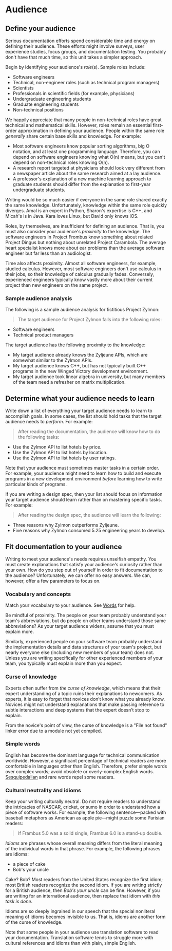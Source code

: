# Audience

## Define your audience

Serious documentation efforts spend considerable time and energy on defining their audience. These efforts might involve
surveys, user experience studies, focus groups, and documentation testing. You probably don't have that much time, so
this unit takes a simpler approach.

Begin by identifying your audience's _role_(s). Sample roles include:

- Software engineers
- Technical, non-engineer roles (such as technical program managers)
- Scientists
- Professionals in scientific fields (for example, physicians)
- Undergraduate engineering students
- Graduate engineering students
- Non-technical positions

We happily appreciate that many people in non-technical roles have great technical and mathematical skills. However,
roles remain an essential first-order approximation in defining your audience. People within the same role _generally_
share certain base skills and knowledge. For example:

- Most software engineers know popular sorting algorithms, big O notation, and at least one programming language.
  Therefore, you can depend on software engineers knowing what O(n) means, but you can't depend on non-technical roles
  knowing O(n).
- A research report targeted at physicians should look very different from a newspaper article about the same research
  aimed at a lay audience.
- A professor's explanation of a new machine learning approach to graduate students should differ from the explanation
  to first-year undergraduate students.

Writing would be so much easier if everyone in the same role shared exactly the same knowledge. Unfortunately, knowledge
within the same role quickly diverges. Amal is an expert in Python, Sharon's expertise is C++, and Micah's is in Java.
Kara loves Linux, but David only knows iOS.

Roles, by themselves, are insufficient for defining an audience. That is, you must also consider your audience's
_proximity_ to the knowledge. The software engineers in Project Frombus know something about related Project Dingus but
nothing about unrelated Project Carambola. The average heart specialist knows more about ear problems than the average
software engineer but far less than an audiologist.

Time also affects proximity. Almost all software engineers, for example, studied calculus. However, most software
engineers don't use calculus in their jobs, so their knowledge of calculus gradually fades. Conversely, experienced
engineers typically know vastly more about their current project than new engineers on the same project.

### Sample audience analysis

The following is a sample audience analysis for fictitious Project Zylmon:

> The target audience for Project Zylmon falls into the following roles:

- Software engineers
- Technical product managers

The target audience has the following proximity to the knowledge:

- My target audience already knows the Zyljeune APIs, which are somewhat similar to the Zylmon APIs.
- My target audience knows C++, but has not typically built C++ programs in the new Winged Victory development
  environment.
- My target audience took linear algebra in university, but many members of the team need a refresher on matrix
  multiplication.

## Determine what your audience needs to learn

Write down a list of everything your target audience needs to learn to accomplish goals. In some cases, the list should
hold tasks that the target audience needs to _perform_. For example:

> After reading the documentation, the audience will know how to do the following tasks:

- Use the Zylmon API to list hotels by price.
- Use the Zylmon API to list hotels by location.
- Use the Zylmon API to list hotels by user ratings.

Note that your audience must sometimes master tasks in a certain order. For example, your audience might need to learn
how to build and execute programs in a new development environment _before_ learning how to write particular kinds of
programs.

If you are writing a design spec, then your list should focus on information your target audience should learn rather
than on mastering specific tasks. For example:

> After reading the design spec, the audience will learn the following:

- Three reasons why Zylmon outperforms Zyljeune.
- Five reasons why Zylmon consumed 5.25 engineering years to develop.

## Fit documentation to your audience

Writing to meet your audience's needs requires unselfish empathy. You must create explanations that satisfy your
audience's curiosity rather than your own. How do you step out of yourself in order to fit documentation to the
audience? Unfortunately, we can offer no easy answers. We can, however, offer a few parameters to focus on.

### Vocabulary and concepts

Match your vocabulary to your audience. See [Words](/tech-writing/one/words) for help.

Be mindful of proximity. The people on your team probably understand your team's abbreviations, but do people on other
teams understand those same abbreviations? As your target audience widens, assume that you must explain more.

Similarly, experienced people on your software team probably understand the implementation details and data structures
of your team's project, but nearly everyone else (including new members of your team) does not. Unless you are writing
specifically for other experienced members of your team, you typically must explain more than you expect.

### Curse of knowledge

Experts often suffer from _the curse of knowledge_, which means that their expert understanding of a topic ruins their
explanations to newcomers. As experts, it is easy to forget that novices don’t know what you already know. Novices might
not understand explanations that make passing reference to subtle interactions and deep systems that the expert doesn’t
stop to explain.

From the novice's point of view, the curse of knowledge is a "File not found" linker error due to a module not yet
compiled.

### Simple words

English has become the dominant language for technical communication worldwide. However, a significant percentage of
technical readers are more comfortable in languages other than English. Therefore, prefer simple words over complex
words; avoid obsolete or overly-complex English words. [Sesquipedalian](https://www.google.com/search?q=sesquipedalian)
and rare words repel some readers.

### Cultural neutrality and idioms

Keep your writing culturally neutral. Do not require readers to understand the intricacies of NASCAR, cricket, or sumo
in order to understand how a piece of software works. For example, the following sentence—packed with baseball metaphors
as American as apple pie—might puzzle some Parisian readers:

> If Frambus 5.0 was a solid single, Frambus 6.0 is a stand-up double.

_Idioms_ are phrases whose overall meaning differs from the literal meaning of the individual words in that phrase. For
example, the following phrases are idioms:

- a piece of cake
- Bob's your uncle

Cake? Bob? Most readers from the United States recognize the first idiom; most British readers recognize the second
idiom. If you are writing strictly for a British audience, then _Bob's your uncle_ can be fine. However, if you are
writing for an international audience, then replace that idiom with _this task is done_.

Idioms are so deeply ingrained in our speech that the special nonliteral meaning of idioms becomes invisible to us. That
is, idioms are another form of the curse of knowledge.

Note that some people in your audience use translation software to read your documentation. Translation software tends
to struggle more with cultural references and idioms than with plain, simple English.